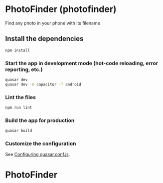 # PhotoFinder (photofinder)

Find any photo in your phone with its filename

## Install the dependencies
```bash
npm install
```

### Start the app in development mode (hot-code reloading, error reporting, etc.)
```bash
quasar dev
quasar dev -m capacitor -T android
```

### Lint the files
```bash
npm run lint
```

### Build the app for production
```bash
quasar build
```

### Customize the configuration
See [Configuring quasar.conf.js](https://v1.quasar.dev/quasar-cli/quasar-conf-js).
# PhotoFinder

